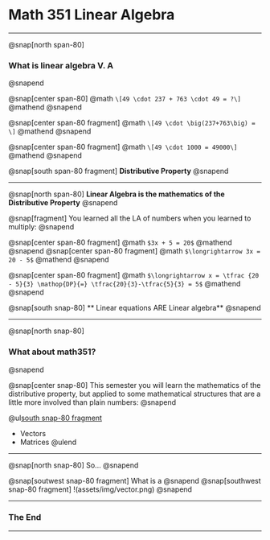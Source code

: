 # **Math 351 Linear Algebra**

---

@snap[north span-80]
### What is linear algebra V. A
@snapend

@snap[center span-80]
@math
`\[49 \cdot 237 + 763 \cdot 49 = ?\]`
@mathend
@snapend

@snap[center span-80 fragment]
@math
`\[49 \cdot \big(237+763\big) = \]`
@mathend
@snapend

@snap[center span-80 fragment]
@math
`\[49 \cdot 1000 = 49000\]`
@mathend
@snapend

@snap[south span-80 fragment]
**Distributive Property**
@snapend

---

@snap[north span-80]
**Linear Algebra is the mathematics of the Distributive Property**
@snapend

@snap[fragment]
You learned all the LA of numbers when you learned to multiply:
@snapend

@snap[center span-80 fragment]
@math
`$3x + 5 = 20$`
@mathend
@snapend
@snap[center span-80 fragment]
@math
`$\longrightarrow 3x = 20 - 5$`
@mathend
@snapend

@snap[center span-80 fragment]
@math
`$\longrightarrow x = \tfrac {20 - 5}{3} \mathop{DP}{=} \tfrac{20}{3}-\tfrac{5}{3} = 5$`
@mathend
@snapend

@snap[south snap-80]
** Linear equations ARE Linear algebra**
@snapend

---

@snap[north snap-80]
### What about math351?
@snapend

@snap[center snap-80]
This semester you will learn the mathematics of the distributive property, but applied to some mathematical structures that are a little more involved than plain numbers:
@snapend

@ul[south snap-80 fragment](false)
- Vectors
- Matrices
@ulend

---

@snap[north snap-80]
So...
@snapend

@snap[soutwest snap-80 fragment]
What is a
@snapend
@snap[southwest snap-80 fragment]
!(assets/img/vector.png)
@snapend



---

### The End

---

